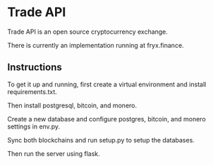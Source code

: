 # Trade API

Trade API is an open source cryptocurrency exchange.

There is currently an implementation running at fryx.finance.

## Instructions

To get it up and running, first create a virtual environment and install
requirements.txt.

Then install postgresql, bitcoin, and monero.

Create a new database and configure postgres, bitcoin, and monero settings in env.py.

Sync both blockchains and run setup.py to setup the databases.

Then run the server using flask.
